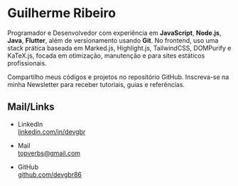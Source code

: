 # Guilherme Ribeiro

Programador e Desenvolvedor com experiência em
**JavaScript**,
**Node.js**, **Java**, **Flutter**,
além de versionamento usando **Git**.
No frontend, uso uma stack prática baseada em Marked.js, Highlight.js, TailwindCSS, DOMPurify
e KaTeX.js,
focada em otimização, manutenção e para sites estáticos profissionais.




Compartilho meus códigos e projetos no repositório GitHub.
Inscreva-se na minha Newsletter
para receber tutoriais, guias e referências.


 




## Mail/Links

- LinkedIn            
[linkedin.com/in/devgbr](https://www.linkedin.com/in/devgbr/)          
- Mail             
topverbs@gmail.com      


- GitHub     
[github.com/devgbr86](https://github.com/devgbr86)            




